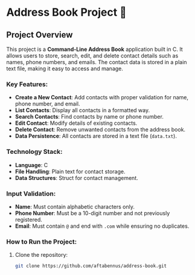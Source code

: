 # Address Book Project 📇

## Project Overview
This project is a **Command-Line Address Book** application built in C. It allows users to store, search, edit, and delete contact details such as names, phone numbers, and emails. The contact data is stored in a plain text file, making it easy to access and manage.

### Key Features:
- **Create a New Contact**: Add contacts with proper validation for name, phone number, and email.
- **List Contacts**: Display all contacts in a formatted way.
- **Search Contacts**: Find contacts by name or phone number.
- **Edit Contact**: Modify details of existing contacts.
- **Delete Contact**: Remove unwanted contacts from the address book.
- **Data Persistence**: All contacts are stored in a text file (`data.txt`).

### Technology Stack:
- **Language**: C
- **File Handling**: Plain text for contact storage.
- **Data Structures**: Struct for contact management.
  
### Input Validation:
- **Name**: Must contain alphabetic characters only.
- **Phone Number**: Must be a 10-digit number and not previously registered.
- **Email**: Must contain `@` and end with `.com` while ensuring no duplicates.

### How to Run the Project:
1. Clone the repository:  
   ```bash
   git clone https://github.com/aftabennus/address-book.git
